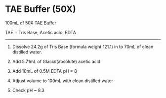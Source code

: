 # TAE Buffer (50X)
100mL of 50X TAE Buffer

TAE = Tris Base, Acetic acid, EDTA

------------------------------------
1. Dissolve 24.2g of Tris Base (formula weight 121.1) in to 70mL of clean distilled water.

1. Add 5.71mL of Glacial(absolute) acetic acid

1. Add 10mL of 0.5M EDTA pH = 8

1. Adjust volume to 100mL with clean distilled water

1. Check pH ~ 8.3
